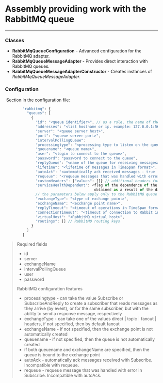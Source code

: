 # Assembly providing work with the RabbitMQ queue
___
### Classes
* **RabbitMqQueueConfiguration** - Advanced configuration for the RabbitMQ adapter.
* **RabbitMqQueueMessageAdapter** - Provides direct interaction with RabbitMQ queues.
* **RabbitMqQueueMessageAdapterConstructor** - Creates instances of _RabbitMqQueueMessageAdapter_.

### Configuration
 Section in the configuration file:

```javascript
        "rabbitmq": {
          "queues": [
            {
              "id": "<queue identifier>", // as a rule, the name of the queue is indicate
              "addresses": "<list hostname or ip. example: 127.0.0.1:5672,127.0.0.1:5672>", // when filling in this field, the priority of this field will be higher than that of server and port,                
              "server": "<queue server host>",
              "port": "<queue server port>",
              "intervalPollingQueue": 
              "processingtype": "<processing type to listen on the queue>", // one of the values of MessageProcessingType
              "queuename": "<queue name>",
              "user": "<login to connect to the queue>",
              "password": "password to connect to the queue",
              "replyQueue": "<name of the queue for receiving messages>",
              "lifetime": "<lifetime of messages in TimeSpan format>",
              "autoAck": "<automatically ack received messages - true | false>",
              "requeue": "<requeue messages that was handled with error - true | false>"
              "customHeaders": {"values": []} // additional headers for working with queues
              "serviceHealthDependent": <flag of the dependence of the subscription to the queue on the state of the service 
                                         obtained as a result of the diagnostic call true | false>
              // the parameters below apply only to the RabbitMQ queue
              "exchangeType": "<type of exchange point>",
              "exchangeName": "<exchange point name>",
              "replyTimeout": "<timeout of operations in TimeSpan format>",
              "connectionTimeout": "<timeout of connection to Rabbit in TimeSpan. Default value: 30 seconds. Example: \"0.00:00:30\">",
              "virtualHost": "<RabbitMQ virtual host>",
              "routings": [] // RabbitMQ routing keys
            }
          ]
        }
```

> Required fields
> * id
> * server
> * exchangeName
> * intervalPollingQueue
> * user
> * password
>
> RabbitMQ configuration features
> * processingtype - can take the value Subscribe or SubscribeAndReply to create a subscriber that reads messages as they arrive (by event), or for the same subscriber, but with the ability to send a response message, respectively
> * exchangeType - can take one of the values ​​direct | topic | fanout | headers, if not specified, then by default fanout
> * exchangeName - if not specified, then the exchange point is not automatically created
> * queuename - if not specified, then the queue is not automatically created
> * if both queuename and exchangeName are specified, then the queue is bound to the exchange point
> * autoAck - automatically ack messages received with Subscribe. Incompatible with requeue.
> * requeue - requeue message that was handled with error in Subscribe. Incompatible with autoAck.